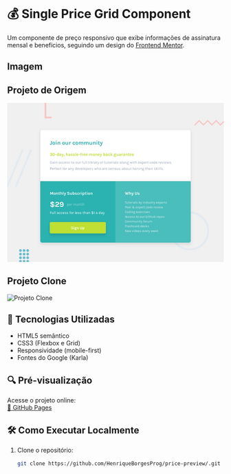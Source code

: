 # 💰 Single Price Grid Component

Um componente de preço responsivo que exibe informações de assinatura mensal e benefícios, seguindo um design do [Frontend Mentor](https://www.frontendmentor.io/).
## Imagem
## Projeto de Origem
![Projeto](./design/desktop-preview.jpg) 


## Projeto Clone
![Projeto Clone](https://github.com/user-attachments/assets/e7ef396c-768c-49de-a217-0da04cc5ee99)

## 🚀 Tecnologias Utilizadas
- HTML5 semântico
- CSS3 (Flexbox e Grid)
- Responsividade (mobile-first)
- Fontes do Google (Karla)

## 🔍 Pré-visualização
Acesse o projeto online:  
[🔗 GitHub Pages](https://HenriqueBorgesProg.github.io/price-preview/)  


## 🛠️ Como Executar Localmente
1. Clone o repositório:
   ```bash
   git clone https://github.com/HenriqueBorgesProg/price-preview/.git
